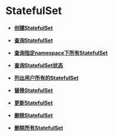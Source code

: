 # StatefulSet<a name="cci_02_3027"></a>

-   **[创建StatefulSet](创建StatefulSet.md)**  

-   **[查询StatefulSet](查询StatefulSet.md)**  

-   **[查询指定namespace下所有StatefulSet](查询指定namespace下所有StatefulSet.md)**  

-   **[查询StatefulSet状态](查询StatefulSet状态.md)**  

-   **[列出用户所有的StatefulSet](列出用户所有的StatefulSet.md)**  

-   **[替换StatefulSet](替换StatefulSet.md)**  

-   **[更新StatefulSet](更新StatefulSet.md)**  

-   **[删除StatefulSet](删除StatefulSet.md)**  

-   **[删除所有StatefulSet](删除所有StatefulSet.md)**  



